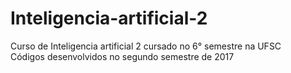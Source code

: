 # Inteligencia-artificial-2
Curso de Inteligencia artificial 2 cursado no 6° semestre na UFSC  
Códigos desenvolvidos no segundo semestre de 2017
